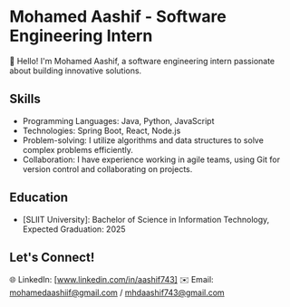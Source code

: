 # Mohamed Aashif - Software Engineering Intern

👋 Hello! I'm Mohamed Aashif, a software engineering intern passionate about building innovative solutions.

## Skills

- Programming Languages: Java, Python, JavaScript
- Technologies: Spring Boot, React, Node.js
- Problem-solving: I utilize algorithms and data structures to solve complex problems efficiently.
- Collaboration: I have experience working in agile teams, using Git for version control and collaborating on projects.

## Education

- [SLIIT University]: Bachelor of Science in Information Technology, Expected Graduation: 2025

## Let's Connect!

🌐 LinkedIn: [www.linkedin.com/in/aashif743]
✉️ Email: mohamedaashiif@gmail.com / mhdaashif743@gmail.com

